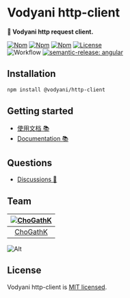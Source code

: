 # Vodyani http-client

**🚀 Vodyani http request client.**

[![Npm](https://img.shields.io/npm/v/@vodyani/http-client/latest.svg)](https://www.npmjs.com/package/@vodyani/http-client)
[![Npm](https://img.shields.io/npm/v/@vodyani/http-client/beta.svg)](https://www.npmjs.com/package/@vodyani/http-client)
[![Npm](https://img.shields.io/npm/dm/@vodyani/http-client)](https://www.npmjs.com/package/@vodyani/http-client)
[![License](https://img.shields.io/github/license/vodyani/http-client)](LICENSE)
<br>
![Workflow](https://github.com/vodyani/http-client/actions/workflows/release.yml/badge.svg)
[![semantic-release: angular](https://img.shields.io/badge/semantic--release-angular-e10079?logo=semantic-release)](https://github.com/semantic-release/semantic-release)

## Installation

```sh
npm install @vodyani/http-client
```

## Getting started

- [使用文档 📚](https://vodyani.netlify.app/docs/other/http-client)
- [Documentation 📚](https://vodyani.netlify.app/en/docs/other/http-client)

## Questions

- [Discussions 🧐](https://github.com/vodyani/http-client/discussions)

## Team

|[![ChoGathK](https://github.com/chogathK.png?size=100)](https://github.com/chogathK)|
|:-:|
|[ChoGathK](https://github.com/chogathK)|

![Alt](https://repobeats.axiom.co/api/embed/2586f575041647a0e8a8d344748da3f08a697343.svg "Repobeats analytics image")

## License

Vodyani http-client is [MIT licensed](LICENSE).
